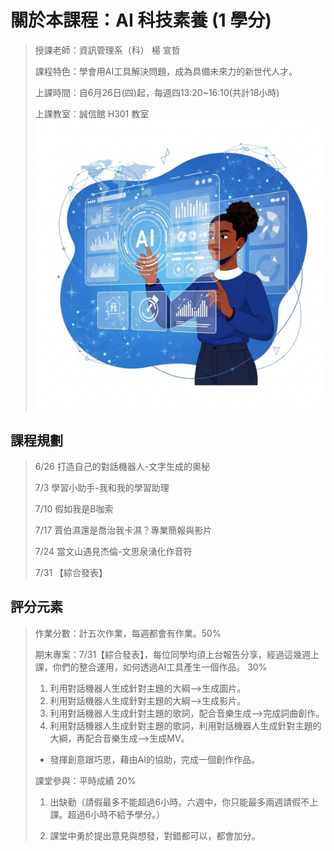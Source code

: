 # 關於本課程：AI 科技素養 (1 學分)
> 授課老師：資訊管理系（科） 楊 宣哲
> 
> 課程特色：學會用AI工具解決問題，成為具備未來力的新世代人才。
> 
> 上課時間：自6月26日(四)起，每週四13:20~16:10(共計18小時)
> 
> 上課教室：誠信館 H301 教室
![image](/images/image.png)
## 課程規劃
> 6/26 打造自己的對話機器人-文字生成的奧秘
>
> 7/3 學習小助手-我和我的學習助理
>
> 7/10 假如我是B咖索
>
> 7/17 賈伯濕還是喬治我卡濕？專業簡報與影片
>
> 7/24 當文山遇見杰倫-文思泉湧化作音符
>
> 7/31 【綜合發表】

## 評分元素
> 作業分數：計五次作業，每週都會有作業。50%
>
> 期末專案：7/31【綜合發表】，每位同學均須上台報告分享，經過這幾週上課，你們的整合運用，如何透過AI工具產生一個作品。 30%
>
> 1. 利用對話機器人生成針對主題的大綱-->生成圖片。
> 2. 利用對話機器人生成針對主題的大綱-->生成影片。
> 3. 利用對話機器人生成針對主題的歌詞，配合音樂生成-->完成詞曲創作。
> 4. 利用對話機器人生成針對主題的歌詞，利用對話機器人生成針對主題的大綱，再配合音樂生成-->生成MV。
>  
> * 發揮創意跟巧思，藉由AI的協助，完成一個創作作品。 
> 
> 課堂參與：平時成績 20%
>
> 1. 出缺勤（請假最多不能超過6小時。六週中，你只能最多兩週請假不上課。超過6小時不給予學分。）
>
> 2. 課堂中勇於提出意見與想發，對錯都可以，都會加分。
